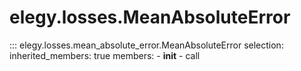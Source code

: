 
# elegy.losses.MeanAbsoluteError

::: elegy.losses.mean_absolute_error.MeanAbsoluteError
    selection:
        inherited_members: true
        members:
            - __init__
            - call
        
